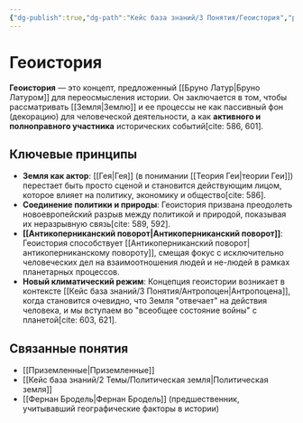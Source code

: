 ```yaml
---
{"dg-publish":true,"dg-path":"Кейс база знаний/3 Понятия/Геоистория","permalink":"/kejs-baza-znanij/3-ponyatiya/geoistoriya/"}
---
```



# Геоистория

**Геоистория** — это концепт, предложенный [[Бруно Латур\|Бруно Латуром]] для переосмысления истории. Он заключается в том, чтобы рассматривать [[Земля\|Землю]] и ее процессы не как пассивный фон (декорацию) для человеческой деятельности, а как **активного и полноправного участника** исторических событий[cite: 586, 601].

## Ключевые принципы
- **Земля как актор**: [[Гея\|Гея]] (в понимании [[Теория Геи\|теории Геи]]) перестает быть просто сценой и становится действующим лицом, которое влияет на политику, экономику и общество[cite: 586].
- **Соединение политики и природы**: Геоистория призвана преодолеть новоевропейский разрыв между политикой и природой, показывая их неразрывную связь[cite: 589, 592].
- **[[Антикоперниканский поворот\|Антикоперниканский поворот]]**: Геоистория способствует [[Антикоперниканский поворот\|антикоперниканскому повороту]], смещая фокус с исключительно человеческих дел на взаимоотношения людей и не-людей в рамках планетарных процессов.
- **Новый климатический режим**: Концепция геоистории возникает в контексте [[Кейс база знаний/3 Понятия/Антропоцен\|Антропоцена]], когда становится очевидно, что Земля "отвечает" на действия человека, и мы вступаем во "всеобщее состояние войны" с планетой[cite: 603, 621].

## Связанные понятия
- [[Приземленные\|Приземленные]]
- [[Кейс база знаний/2 Темы/Политическая земля\|Политическая земля]]
- [[Фернан Бродель\|Фернан Бродель]] (предшественник, учитывавший географические факторы в истории)

